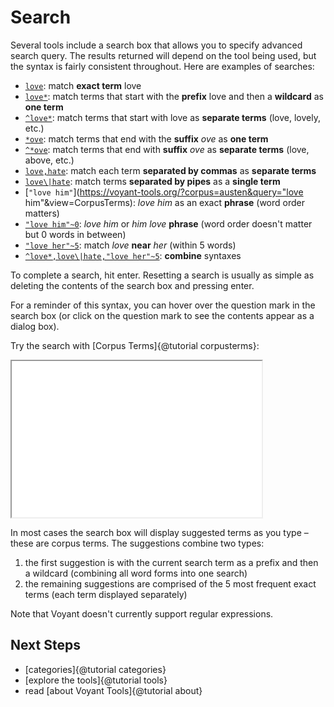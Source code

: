 # Search

Several tools include a search box that allows you to specify advanced search query. The results returned will 
depend on the tool being used, but the syntax is fairly consistent throughout. Here are examples of searches:

* [`love`](https://voyant-tools.org/?corpus=austen&query=love&view=CorpusTerms): match **exact term** love
* [`love*`](https://voyant-tools.org/?corpus=austen&query=love*&view=CorpusTerms): match terms that start with the **prefix** love and then a **wildcard** as **one term**
* [`^love*`](https://voyant-tools.org/?corpus=austen&query=^love*&view=CorpusTerms): match terms that start with love as **separate terms** (love, lovely, etc.)
* [`*ove`](https://voyant-tools.org/?corpus=austen&query=ove*&view=CorpusTerms): match terms that end with the **suffix** _ove_ as **one term**
* [`^*ove`](https://voyant-tools.org/?corpus=austen&query=^love*&view=CorpusTerms): match terms that end with **suffix** _ove_ as **separate terms** (love, above, etc.)
* [`love,hate`](https://voyant-tools.org/?corpus=austen&query=love,hate&view=CorpusTerms): match each term **separated by commas** as **separate terms**
* [`love\|hate`](https://voyant-tools.org/?corpus=austen&query=love\|hate&view=CorpusTerms): match terms **separated by pipes** as a **single term**
* [`"love him"`](https://voyant-tools.org/?corpus=austen&query="love him"&view=CorpusTerms): _love him_ as an exact **phrase** (word order matters)
* [`"love him"~0`](https://voyant-tools.org/?corpus=austen&query="love+him"~0&view=CorpusTerms): _love him_ or _him love_ **phrase** (word order doesn't matter but 0 words in between)
* [`"love her"~5`](https://voyant-tools.org/?corpus=austen&query="love+her"~5&view=CorpusTerms): match _love_ **near** _her_ (within 5 words)
* [`^love*,love\|hate,"love her"~5`](https://voyant-tools.org/?corpus=austen&query=^love*,hate\|love,"love+her"~5&view=CorpusTerms): **combine** syntaxes

To complete a search, hit enter. Resetting a search is usually as simple as deleting the contents of the search box 
and pressing enter. 

For a reminder of this syntax, you can hover over the question mark in the search box (or click on the question mark 
to see the contents appear as a dialog box). 

Try the search with [Corpus Terms]{@tutorial corpusterms}:

<iframe src="../tool/CorpusTerms/?corpus=austen" style="width: 400px; height: 250px;"></iframe>

In most cases the search box will display suggested terms as you type – these are corpus terms. The suggestions 
combine two types:

1. the first suggestion is with the current search term as a prefix and then a wildcard (combining all word forms into one search)
1. the remaining suggestions are comprised of the 5 most frequent exact terms (each term displayed separately)

Note that Voyant doesn't currently support regular expressions.

## Next Steps

* [categories]{@tutorial categories}
* [explore the tools]{@tutorial tools}
* read [about Voyant Tools]{@tutorial about}